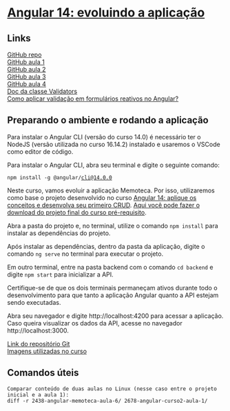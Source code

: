 # [Angular 14: evoluindo a aplicação](https://cursos.alura.com.br/course/angular-evoluindo-aplicacao)  

## Links

[GitHub repo](https://github.com/alura-cursos/2678-angular-curso2)   
[GitHub aula 1](https://github.com/alura-cursos/2678-angular-curso2/tree/aula-1)   
[GitHub aula 2](https://github.com/alura-cursos/2678-angular-curso2/tree/aula-2)  
[GitHub aula 3](https://github.com/alura-cursos/2678-angular-curso2/tree/aula-3)  
[GitHub aula 4](https://github.com/alura-cursos/2678-angular-curso2/tree/aula-4)  
[Doc da classe Validators](https://angular.io/api/forms/Validators#description)  
[Como aplicar validação em formulários reativos no Angular?](https://www.alura.com.br/artigos/como-aplicar-validacao-formularios-reativos-angular)   

## Preparando o ambiente e rodando a aplicação

Para instalar o Angular CLI (versão do curso 14.0) é necessário ter o NodeJS (versão utilizada no curso 16.14.2) instalado e usaremos o VSCode como editor de código.  

Para instalar o Angular CLI, abra seu terminal e digite o seguinte comando:  

<code>npm install -g @angular/cli@14.0.0</code>  

Neste curso, vamos evoluir a aplicação Memoteca. Por isso, utilizaremos como base o projeto desenvolvido no curso [Angular 14: aplique os conceitos e desenvolva seu primeiro CRUD](https://cursos.alura.com.br/course/angular-explorando-framework). [Aqui você pode fazer o download do projeto final do curso pré-requisito](https://github.com/alura-cursos/2438-angular-memoteca/archive/refs/heads/aula-6.zip).     

Abra a pasta do projeto e, no terminal, utilize o comando `npm install` para instalar as dependências do projeto.  

Após instalar as dependências, dentro da pasta da aplicação, digite o comando `ng serve` no terminal para executar o projeto.  

Em outro terminal, entre na pasta backend com o comando `cd backend` e digite `npm start` para inicializar a API.  

Certifique-se de que os dois terminais permaneçam ativos durante todo o desenvolvimento para que tanto a aplicação Angular quanto a API estejam sendo executadas.  

Abra seu navegador e digite http://localhost:4200 para acessar a aplicação. Caso queira visualizar os dados da API, acesse no navegador http://localhost:3000.  

[Link do repositório Git](https://github.com/alura-cursos/2678-angular-curso2)  
[Imagens utilizadas no curso](https://caelum-online-public.s3.amazonaws.com/2678-angular-controle-fluxo-navegacao/01/imagens-do-curso.zip)  

## Comandos úteis
```
Comparar conteúdo de duas aulas no Linux (nesse caso entre o projeto inicial e a aula 1):
diff -r 2438-angular-memoteca-aula-6/ 2678-angular-curso2-aula-1/
```
